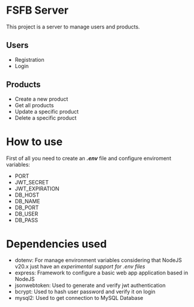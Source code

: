# FSFB Server

This project is a server to manage users and products.

## Users

- Registration
- Login

## Products

- Create a new product
- Get all products
- Update a specific product
- Delete a specific product

# How to use

First of all you need to create an **_.env_** file and configure enviroment variables:

- PORT
- JWT_SECRET
- JWT_EXPIRATION
- DB_HOST
- DB_NAME
- DB_PORT
- DB_USER
- DB_PASS

# Dependencies used

- dotenv: For manage environment variables considering that NodeJS v20.x just have an _experimental support for .env files_
- express: Framework to configure a basic web app application based in NodeJS
- jsonwebtoken: Used to generate and verify jwt authentication
- bcrypt: Used to hash user password and verify it on login
- mysql2: Used to get connection to MySQL Database
